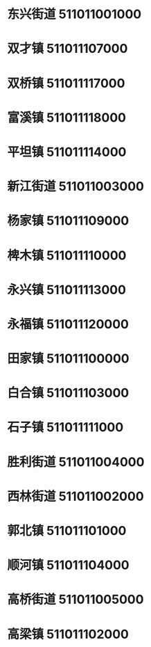 # 东兴街道 511011001000
# 双才镇 511011107000
# 双桥镇 511011117000
# 富溪镇 511011118000
# 平坦镇 511011114000
# 新江街道 511011003000
# 杨家镇 511011109000
# 椑木镇 511011110000
# 永兴镇 511011113000
# 永福镇 511011120000
# 田家镇 511011100000
# 白合镇 511011103000
# 石子镇 511011111000
# 胜利街道 511011004000
# 西林街道 511011002000
# 郭北镇 511011101000
# 顺河镇 511011104000
# 高桥街道 511011005000
# 高梁镇 511011102000
